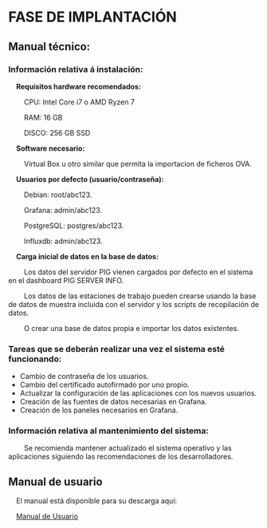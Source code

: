 # FASE DE IMPLANTACIÓN

## Manual técnico:

### Información relativa á instalación:

    **Requisitos hardware recomendados:**

        CPU: Intel Core i7 o AMD Ryzen 7

        RAM: 16 GB

        DISCO: 256 GB SSD

    **Software necesario:**

        Virtual Box u otro similar que permita la importacion de ficheros OVA.

    **Usuarios por defecto (usuario/contraseña):**

        Debian: root/abc123.

        Grafana: admin/abc123.

        PostgreSQL: postgres/abc123.

        Influxdb: admin/abc123.

    **Carga inicial de datos en la base de datos:**

        Los datos del servidor PIG vienen cargados por defecto en el sistema en el dashboard PIG SERVER INFO.

        Los datos de las estaciones de trabajo pueden crearse usando la base de datos de muestra incluida con el servidor y los scripts de recopilación de datos.

        O crear una base de datos propia e importar los datos existentes.

### Tareas que se deberán realizar una vez el sistema esté funcionando:

* Cambio de contraseña de los usuarios.
* Cambio del certificado autofirmado por uno propio.
* Actualizar la configuración de las aplicaciones con los nuevos usuarios.
* Creación de las fuentes de datos necesarias en Grafana.
* Creación de los paneles necesarios en Grafana.

### Información relativa al mantenimiento del sistema:

        Se recomienda mantener actualizado el sistema operativo y las aplicaciones siguiendo las recomendaciones de los desarrolladores.

## Manual de usuario

    El manual está disponible para su descarga aquí:

    [Manual de Usuario](doc/Manual_Usuario.pdf)
